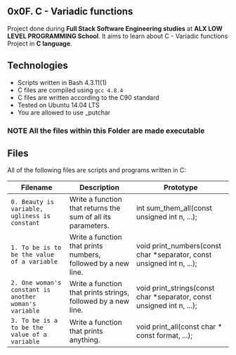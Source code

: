 ## 0x0F. C - Variadic functions ##

Project done during **Full Stack Software Engineering studies** at **ALX LOW LEVEL PROGRAMMING School**. It aims to learn about C - Variadic functions Project in **C language**.

## Technologies
* Scripts written in Bash 4.3.11(1)
* C files are compiled using `gcc 4.8.4`
* C files are written according to the C90 standard
* Tested on Ubuntu 14.04 LTS
* You are allowed to use _putchar

### NOTE All the files within this Folder are made executable ###

## Files
All of the following files are scripts and programs written in C:

| Filename | Description | Prototype  |
| -------- | ----------- | ---------- |
| `0. Beauty is variable, ugliness is constant` |Write a function that returns the sum of all its parameters. |int sum_them_all(const unsigned int n, ...); |
| `1. To be is to be the value of a variable` | Write a function that prints numbers, followed by a new line. |void print_numbers(const char *separator, const unsigned int n, ...); |
| `2. One woman's constant is another woman's variable` |Write a function that prints strings, followed by a new line. |void print_strings(const char *separator, const unsigned int n, ...); |
| `3. To be is a to be the value of a variable` |Write a function that prints anything. |void print_all(const char * const format, ...); |
